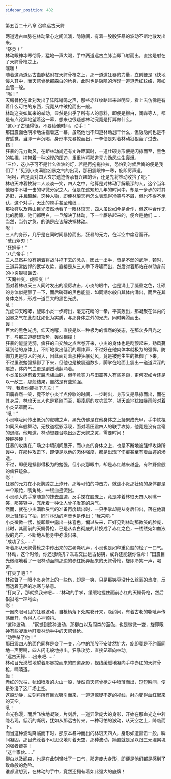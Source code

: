 ```yaml
---
sidebar_position: 482
---
```

 第五百二十八章 召唤远古天鳄


两道远古血脉在林动掌心之间流淌，隐隐间，有着一股股狂暴的波动不断地散发出来。  
“祭灵！”  
林动眼神冰寒彻骨，猛地一声大喝，手中两道远古血脉当即飞射而出，直接是射在了天鳄骨枪之上。  
嗤嗤！  
随着这两道远古血脉粘附在天鳄骨枪之上，那一道道狂暴的力量，立刻便是飞快地侵入其中，而天鳄骨枪那森白的枪身，此时也是隐隐的浮现一道道赤红纹络，宛如血管一般。  
“嗡！”  
天鳄骨枪在此刻发出了阵阵嗡鸣之声，那些赤红纹路越来越明显，看上去仿佛是有着什么可怕的东西，究竟从中破枪而出一般。  
林动这突如其来的举动，显然是出乎了所有人的意料，即便是柳白，阎森等人，都是有点诧异地望着这一幕，想来也很疑惑林动究竟是打算做什么。  
“这小子古怪得很，不要给他时间，动手！”  
那田震面色阴冷地注视着这一幕，虽然他也不知道林动想干什么，但隐隐间也是不安感觉，当即一声沉喝，身形率先暴掠而出，一拳便是对着林动狠狠轰了过去。  
铛！  
狂暴的元力劲风，在距林动尚还有丈许距离时，一道壮硕身形便是闪掠而至，黑色的铁棍，携带着一种凶悍的压迫，重重地将那道元力劲风生生轰爆。  
“三位，这小子可不是什么省油的灯，若是再拖拖拉拉，恐怕到时候后悔的便是我们了！”见到小炎满脸凶暴之气的出现，那田震眼神一寒，旋即厉声道。  
“呵呵，若是真对四大玄宗遗迹传承有兴趣的话，还是先将林动收拾了吧。”  
林琅天冲着牧狩二人淡淡一笑，四人之中，他算是对林动了解最深的人，这个当年他眼中不堪一击的卑微分家之人，但是在这短短几年的时间中，却是一步步的将其追赶，并且超越，这种人物，即便林琅天再怎么表现得冷笑与不屑，但也不得不承认，这个对手，无比的棘手甚至难缠……  
那牧狩以及蒋山目光漠然地看了一眼林琅天，四人虽说如今是合作，但这种合作无比的脆弱，他们都明白，一旦解决了林动，下一个厮杀起来的，便会是他们……  
当然，当务之急，的确是应该解决掉林动。  
嘭！  
三人的身形，几乎是在同时间暴掠而出，狂暴的元力，在半空中席卷而开。  
“破山斧刃！”  
“狂狮拳！”  
“八荒帝手！”  
三人显然并没有抱着将战斗拖下去的念头，因此一出手，皆是不弱的武学，顿时，三道异常凶悍的武学攻势，直接是从三人手下呼啸而出，然后对着那站在林动身前的小炎狠狠轰去。  
“天魔神变，虎啸变！”  
面对着林琅天三人同时发出的凌厉攻击，小炎的眼中，也是涌上了凝重之色，壮硕的身体似是颤了一下，而后磅礴的黑色能量，如同潮水般自其体内涌出，而后在其身体之外，形成一道巨大的黑色光虎。  
吼！  
光虎仰天咆哮，旋即小炎一步跨出，毫无花哨的一拳，平实轰出，那凝聚在体内的凶暴之气在此刻犹如化为实质，与那身体之外的光虎，同时奔腾而出。  
轰！  
巨大的黑色光虎，仰天咆哮，直接是以一种极为的悍然的姿态，在那众多目光之下，与那三道磅礴攻势，轰然相撞！  
狂暴的能量涟漪，疯狂的自交触之点席卷开来，小炎的身体也是剧颤起来，劲风蔓延到他的身体上，不断地发出低沉的爆炸声，不过好在他肉体本就极为的强悍，防御力更是惊人的强大，因此面对着那种狂暴劲风，竟是被他生生的抵御了下来。  
不过虽说勉强抵御了下来，但他也是被震退数步，脚掌在地面上震出一道道深深的痕迹，体内气血更是剧烈地翻涌着。  
小炎虽说拥有着天魔虎族血脉，但毕竟实力与田震等人有些差距，更何况如今还是以一敌三，那般结果，自然是有些勉强。  
“哼，我看你能挡下几次！”  
田震森然一笑，竟不给小炎半点停歇的时间，一步跨出，身形又是暴掠而出，而在其身后，林琅天三人也是紧随而至，那凌厉的攻势武学，铺天盖地犹如暴雨般对着小炎笼罩而去。  
“吼！”  
小炎喉咙间传出低沉的虎啸之声，黑光仿佛是在他身体之上凝聚成光甲，手中铁棍如同风车般舞动，无数道棍影浮现，面对着田震四人的联手攻势，他竟是没有丝毫的退缩，他知道，林动想要召唤出远古天鳄之灵，需要时间！  
砰砰砰砰！  
狂暴的攻势在广场之中顷刻间展开，而小炎的身体之上，也是不断地被强悍攻势所轰中，在那种攻击下，即便是以他的肉体强度，都是出现了伤痕甚至有着血迹的渗透。  
不过，即便是抵御得极为的勉强，但小炎那眼中，却是赤红越来越盛，有种野兽般的疯狂迹象。  
嘭！  
狂暴的元力在小炎胸膛之上炸开，那等可怕的冲击力，就连小炎那壮硕的身体都是一个踉跄，嘴角处，一缕血迹流出。  
小炎硕大的手掌随意的抹去血迹，反手搽在脸庞上，竟是冲着林琅天四人咧嘴一笑，那笑容中，充斥着一种让人骨子发寒的戾气。  
然而，就在小炎满脸戾气的准备再度踏出时，一只手掌却是从身后伸出，落在他肩膀上轻轻拍了拍，同时林动的声音也是传出：“我来吧。”  
小炎微微一愣，旋即眼中露出一抹喜色，偏过头来，正好见到林动那微笑的脸庞，此时，其面前的天鳄骨枪，已是从森白彻底的转换成了赤红之色，一缕缕宛如血液般的光芒，不断地从枪身中弥漫出来。  
“成功了么……”  
听着那从天鳄骨枪之中传出来的古老嘶吼声，小炎也是如释重负般的松了一口气。  
“林动，这个时候，你还想顽抗？乖乖交出远古秘钥，或许还能饶你性命！”田震目光微缩地看了一眼林动面前那边的赤红妖异起来的天鳄骨枪，旋即冷笑一声，喝道。  
“打爽了吧？”  
林动瞥了一眼小炎身体上的一些伤，却是一笑，只是那笑容没什么丝毫的热度，反而透着无尽的冰寒与杀意。  
“打爽了，那就换我来吧……”林动的手掌，缓缓地握住面前赤红的天鳄骨枪，然后狠狠地一跺地面。  
嘭！  
一圈肉眼可见的狂暴波动，自枪柄落下处席卷开来，隐约间，有着古老的嘶吼声传荡而开，令得人心神颤抖。  
“这种波动……”察觉到这种波动，那柳白以及阎森的面色，也是微微一变，旋即眼神有些凝重地盯着林动手中的天鳄骨枪。  
“动手杀了他！”  
那田震四人的面色同样是变了一变，心中的那股不安陡然扩大，旋即竟是不约而同地一声厉喝，四人闪电般地掠出，狂暴攻势，直接笼罩向林动。  
“远古天鳄……出来吧……”  
林动目光漠然地望着那暴掠而来的四道身影，视线缓缓地凝向手中赤红的天鳄骨枪，喃喃道。  
轰！  
赤红的光柱，犹如喷发的火山一般，陡然自天鳄骨枪之中喷薄而出，短短瞬间，便是弥漫了这广场上空。  
这般动静，立刻将所有目光吸引而来，一道道惊疑不定的视线，射向变得血红起来的天空。  
吼！  
血光弥漫，而后飞快地凝聚，片刻后，一道异常庞大的身影，开始在那血光之中若隐若现，低沉的嘶吼，犹如从那远古传来，一种可怕的波动，从天空之上，降临而下。  
而当这种波动降临而下时，那原本暴冲而出的林琅天四人，身形如遭雷击一般，瞬间凝固，那目光泛着不可思议地盯着天空，那种波动，简直就是足以跟三元涅槃境的强者媲美！  
“这个家伙……”  
柳白以及阎森，也是在此刻轻吐了一口气，那道庞大身形，即便是他们都是感到了致命般的危险。  
谁都没想到，在林动的手中，竟然还拥有着如此强大的底牌！  
  
  
